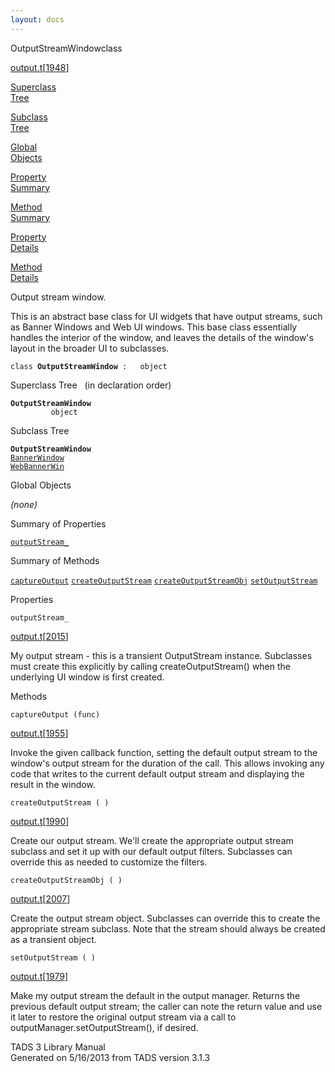 ```yaml
---
layout: docs
---
```

<span class="title">OutputStreamWindow</span><span class="type">class</span>

[output.t](../file/output.t.html)\[[1948](../source/output.t.html#1948)\]

[Superclass  
Tree](#_SuperClassTree_)

[Subclass  
Tree](#_SubClassTree_)

[Global  
Objects](#_ObjectSummary_)

[Property  
Summary](#_PropSummary_)

[Method  
Summary](#_MethodSummary_)

[Property  
Details](#_Properties_)

[Method  
Details](#_Methods_)



Output stream window.

This is an abstract base class for UI widgets that have output streams,
such as Banner Windows and Web UI windows. This base class essentially
handles the interior of the window, and leaves the details of the
window's layout in the broader UI to subclasses.

`class `**`OutputStreamWindow`**` :   object`



<span id="_SuperClassTree_"></span>



<span class="hdln">Superclass Tree</span>   (in declaration order)



**`OutputStreamWindow`**  
`         object`  
<span id="_SubClassTree_"></span>



<span class="hdln">Subclass Tree</span>  



**`OutputStreamWindow`**  
[`BannerWindow`](../object/BannerWindow.html)  
[`WebBannerWin`](../object/WebBannerWin.html)  
<span id="_ObjectSummary_"></span>



<span class="hdln">Global Objects</span>  



*(none)* <span id="_PropSummary_"></span>



<span class="hdln">Summary of Properties</span>  



[`outputStream_`](#outputStream_)

<span id="_MethodSummary_"></span>



<span class="hdln">Summary of Methods</span>  



[`captureOutput`](#captureOutput) [`createOutputStream`](#createOutputStream) [`createOutputStreamObj`](#createOutputStreamObj) [`setOutputStream`](#setOutputStream)

<span id="_Properties_"></span>



<span class="hdln">Properties</span>  



<span id="outputStream_"></span>

`outputStream_`

[output.t](../file/output.t.html)\[[2015](../source/output.t.html#2015)\]



My output stream - this is a transient OutputStream instance. Subclasses
must create this explicitly by calling createOutputStream() when the
underlying UI window is first created.



<span id="_Methods_"></span>



<span class="hdln">Methods</span>  



<span id="captureOutput"></span>

`captureOutput (func)`

[output.t](../file/output.t.html)\[[1955](../source/output.t.html#1955)\]



Invoke the given callback function, setting the default output stream to
the window's output stream for the duration of the call. This allows
invoking any code that writes to the current default output stream and
displaying the result in the window.



<span id="createOutputStream"></span>

`createOutputStream ( )`

[output.t](../file/output.t.html)\[[1990](../source/output.t.html#1990)\]



Create our output stream. We'll create the appropriate output stream
subclass and set it up with our default output filters. Subclasses can
override this as needed to customize the filters.



<span id="createOutputStreamObj"></span>

`createOutputStreamObj ( )`

[output.t](../file/output.t.html)\[[2007](../source/output.t.html#2007)\]



Create the output stream object. Subclasses can override this to create
the appropriate stream subclass. Note that the stream should always be
created as a transient object.



<span id="setOutputStream"></span>

`setOutputStream ( )`

[output.t](../file/output.t.html)\[[1979](../source/output.t.html#1979)\]



Make my output stream the default in the output manager. Returns the
previous default output stream; the caller can note the return value and
use it later to restore the original output stream via a call to
outputManager.setOutputStream(), if desired.





TADS 3 Library Manual  
Generated on 5/16/2013 from TADS version 3.1.3


